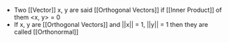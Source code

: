 - Two [[Vector]] x, y are said [[Orthogonal Vectors]] if [[Inner Product]] of them <x, y> = 0
- If x, y are [[Orthogonal Vectors]] and ||x|| = 1, ||y|| = 1 then they are called [[Orthonormal]]